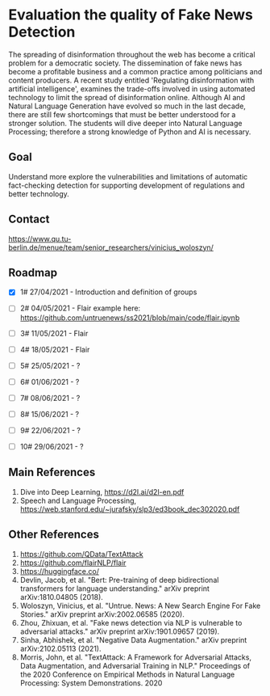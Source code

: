 # Evaluation the quality of Fake News Detection

 The spreading of disinformation throughout the web has become a critical problem for a democratic society. The dissemination of fake news has become a profitable business and a common practice among politicians and content producers. A recent study entitled 'Regulating disinformation with artificial intelligence', examines the trade-offs involved in using automated technology to limit the spread of disinformation online. Although AI and Natural Language Generation have evolved so much in the last decade, there are still few shortcomings that must be better understood for a stronger solution. The students will dive deeper into Natural Language Processing; therefore a strong knowledge of Python and AI is necessary. 

 ## Goal
 Understand more explore the vulnerabilities and limitations of automatic fact-checking detection for supporting development of regulations and better technology.
 
## Contact
https://www.qu.tu-berlin.de/menue/team/senior_researchers/vinicius_woloszyn/

## Roadmap
- [x] 1# 27/04/2021 - Introduction and definition of groups
- [ ] 2# 04/05/2021 - Flair example here: https://github.com/untruenews/ss2021/blob/main/code/flair.ipynb
- [ ] 3# 11/05/2021 - Flair
- [ ] 4# 18/05/2021 - Flair
- [ ] 5# 25/05/2021 - ?
- [ ] 6# 01/06/2021 - ?
- [ ] 7# 08/06/2021 - ?
- [ ] 8# 15/06/2021 - ?
- [ ] 9# 22/06/2021 - ?
- [ ] 10#  29/06/2021 - ?


## Main References
1. Dive into Deep Learning, https://d2l.ai/d2l-en.pdf
2. Speech and Language Processing, https://web.stanford.edu/~jurafsky/slp3/ed3book_dec302020.pdf

## Other References
1. https://github.com/QData/TextAttack
2. https://github.com/flairNLP/flair
3. https://huggingface.co/
4. Devlin, Jacob, et al. "Bert: Pre-training of deep bidirectional transformers for language understanding." arXiv preprint arXiv:1810.04805 (2018).
5. Woloszyn, Vinicius, et al. "Untrue. News: A New Search Engine For Fake Stories." arXiv preprint arXiv:2002.06585 (2020).
6. Zhou, Zhixuan, et al. "Fake news detection via NLP is vulnerable to adversarial attacks." arXiv preprint arXiv:1901.09657 (2019).
7. Sinha, Abhishek, et al. "Negative Data Augmentation." arXiv preprint arXiv:2102.05113 (2021).
8. Morris, John, et al. "TextAttack: A Framework for Adversarial Attacks, Data Augmentation, and Adversarial Training in NLP." Proceedings of the 2020 Conference on Empirical Methods in Natural Language Processing: System Demonstrations. 2020



